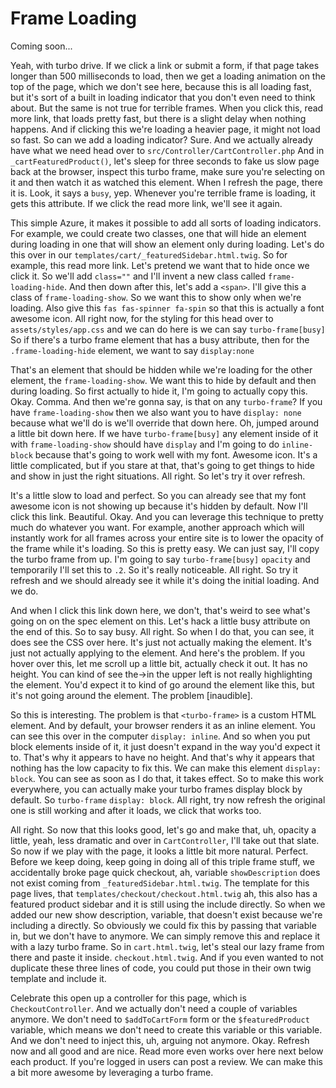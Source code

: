 # Frame Loading

Coming soon...

Yeah, with turbo drive. If we click a link or submit a form, if that page takes
longer than 500 milliseconds to load, then we get a loading animation on the top of
the page, which we don't see here, because this is all loading fast, but it's sort of
a built in loading indicator that you don't even need to think about. But the same is
not true for terrible frames. When you click this, read more link, that loads pretty
fast, but there is a slight delay when nothing happens. And if clicking this we're
loading a heavier page, it might not load so fast. So can we add a loading indicator?
Sure. And we actually already have what we need head over to `src/Controller/CartController.php`
And in `_cartFeaturedProduct()`, let's sleep for three seconds to fake us
slow page back at the browser, inspect this turbo frame, make sure you're selecting
on it and then watch it as watched this element. When I refresh the page, there it
is. Look, it says a `busy`, yep. Whenever you're terrible frame is loading, it gets
this attribute. If we click the read more link, we'll see it again.

This simple Azure, it makes it possible to add all sorts of loading indicators. For
example, we could create two classes, one that will hide an element during loading in
one that will show an element only during loading. Let's do this over in our
`templates/cart/_featuredSidebar.html.twig`. So for example, this read more link. Let's
pretend we want that to hide once we click it. So we'll add `class=""` and I'll invent a
new class called `frame-loading-hide`. And then down after this, let's add a `<span>`. I'll
give this a class of `frame-loading-show`. So we want this to show only when we're
loading. Also give this `fas fas-spinner fa-spin` so that this is actually a
font awesome icon. All right now, for the styling for this head over to 
`assets/styles/app.css` and we can do here is we can say `turbo-frame[busy]`
So if there's a turbo frame element that has a busy attribute, then for the
`.frame-loading-hide` element, we want to say `display:none`

That's an element that should be hidden while we're loading for the other element,
the `frame-loading-show`. We want this to hide by default and then during loading. So
first actually to hide it, I'm going to actually copy this. Okay. Comma. And then
we're gonna say, is that on any `turbo-frame`? If you have `frame-loading-show`
then we also want you to have `display: none` because what we'll do is we'll override
that down here. Oh, jumped around a little bit down here. If we have `turbo-frame[busy]`
any element inside of it with `frame-loading-show` should have `display` and I'm
going to do `inline-block` because that's going to work well with my font. Awesome
icon. It's a little complicated, but if you stare at that, that's going to get things
to hide and show in just the right situations. All right. So let's try it over
refresh.

It's a little slow to load and perfect. So you can already see that my font awesome
icon is not showing up because it's hidden by default. Now I'll click this link.
Beautiful. Okay. And you can leverage this technique to pretty much do whatever you
want. For example, another approach which will instantly work for all frames across
your entire site is to lower the opacity of the frame while it's loading. So this is
pretty easy. We can just say, I'll copy the turbo frame from up. I'm going to say
`turbo-frame[busy]` `opacity` and temporarily I'll set this to `.2`. So it's
really noticeable. All right. So try it refresh and we should already see it while
it's doing the initial loading. And we do.

And when I click this link down here, we don't, that's weird to see what's going on
on the spec element on this. Let's hack a little busy attribute on the end of this.
So to say busy. All right. So when I do that, you can see, it does see the CSS over
here. It's just not actually making the element. It's just not actually applying to
the element. And here's the problem. If you hover over this, let me scroll up a
little bit, actually check it out. It has no height. You can kind of see the->in the
upper left is not really highlighting the element. You'd expect it to kind of go
around the element like this, but it's not going around the element. The problem
[inaudible].

So this is interesting. The problem is that `<turbo-frame>` is a custom HTML element. And
by default, your browser renders it as an inline element. You can see this over in
the computer `display: inline`. And so when you put block elements inside of it, it just
doesn't expand in the way you'd expect it to. That's why it appears to have no
height. And that's why it appears that nothing has the low capacity to fix this. We
can make this element `display: block`. You can see as soon as I do that, it takes
effect. So to make this work everywhere, you can actually make your turbo frames
display block by default. So `turbo-frame`  `display: block`. All right, try now refresh
the original one is still working and after it loads, we click that works too.

All right. So now that this looks good, let's go and make that, uh, opacity a little,
yeah, less dramatic and over in `CartController`, I'll take out that slate. So now if
we play with the page, it looks a little bit more natural. Perfect. Before we keep
doing, keep going in doing all of this triple frame stuff, we accidentally broke page
quick checkout, ah, variable `showDescription` does not exist coming from 
`_featuredSidebar.html.twig`. The template for this page lives, that 
`templates/checkout/checkout.html.twig`
ah, this also has a featured product sidebar and it is still using the
include directly. So when we added our new show description, variable, that doesn't
exist because we're including a directly. So obviously we could fix this by passing
that variable in, but we don't have to anymore. We can simply remove this and replace
it with a lazy turbo frame. So in `cart.html.twig`, let's steal our lazy frame
from there and paste it inside. `checkout.html.twig`. And if you even
wanted to not duplicate these three lines of code, you could put those in their own
twig template and include it.

Celebrate this open up a controller for this page, which is `CheckoutController`. And
we actually don't need a couple of variables anymore. We don't need to `$addToCartForm`
form or the `$featuredProduct` variable, which means we don't need to create this
variable or this variable. And we don't need to inject this, uh, arguing not anymore.
Okay. Refresh now and all good and are nice. Read more even works over here next
below each product. If you're logged in users can post a review. We can make this a
bit more awesome by leveraging a turbo frame.

